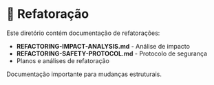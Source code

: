 # 🔧 Refatoração

Este diretório contém documentação de refatorações:

- **REFACTORING-IMPACT-ANALYSIS.md** - Análise de impacto
- **REFACTORING-SAFETY-PROTOCOL.md** - Protocolo de segurança
- Planos e análises de refatoração

Documentação importante para mudanças estruturais.
